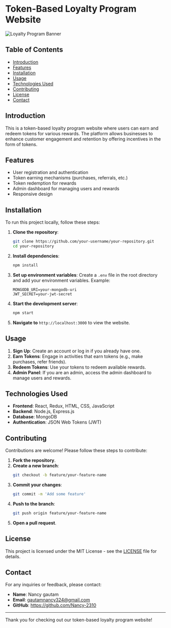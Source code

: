 # Token-Based Loyalty Program Website

![Loyalty Program Banner](path/to/your/image.png)

## Table of Contents
- [Introduction](#introduction)
- [Features](#features)
- [Installation](#installation)
- [Usage](#usage)
- [Technologies Used](#technologies-used)
- [Contributing](#contributing)
- [License](#license)
- [Contact](#contact)

## Introduction
This is a token-based loyalty program website where users can earn and redeem tokens for various rewards. The platform allows businesses to enhance customer engagement and retention by offering incentives in the form of tokens.

## Features
- User registration and authentication
- Token earning mechanisms (purchases, referrals, etc.)
- Token redemption for rewards
- Admin dashboard for managing users and rewards
- Responsive design

## Installation
To run this project locally, follow these steps:

1. **Clone the repository**:
    ```bash
    git clone https://github.com/your-username/your-repository.git
    cd your-repository
    ```

2. **Install dependencies**:
    ```bash
    npm install
    ```

3. **Set up environment variables**:
   Create a `.env` file in the root directory and add your environment variables. Example:
    ```env
    MONGODB_URI=your-mongodb-uri
    JWT_SECRET=your-jwt-secret
    ```

4. **Start the development server**:
    ```bash
    npm start
    ```

5. **Navigate to** `http://localhost:3000` to view the website.

## Usage
1. **Sign Up**: Create an account or log in if you already have one.
2. **Earn Tokens**: Engage in activities that earn tokens (e.g., make purchases, refer friends).
3. **Redeem Tokens**: Use your tokens to redeem available rewards.
4. **Admin Panel**: If you are an admin, access the admin dashboard to manage users and rewards.

## Technologies Used
- **Frontend**: React, Redux, HTML, CSS, JavaScript
- **Backend**: Node.js, Express.js
- **Database**: MongoDB
- **Authentication**: JSON Web Tokens (JWT)

## Contributing
Contributions are welcome! Please follow these steps to contribute:

1. **Fork the repository**.
2. **Create a new branch**:
    ```bash
    git checkout -b feature/your-feature-name
    ```
3. **Commit your changes**:
    ```bash
    git commit -m 'Add some feature'
    ```
4. **Push to the branch**:
    ```bash
    git push origin feature/your-feature-name
    ```
5. **Open a pull request**.

## License
This project is licensed under the MIT License - see the [LICENSE](LICENSE) file for details.

## Contact
For any inquiries or feedback, please contact:

- **Name**: Nancy gautam
- **Email**: gautamnancy324@gmail.com
- **GitHub**: https://github.com/Nancy-2310

---

Thank you for checking out our token-based loyalty program website!
